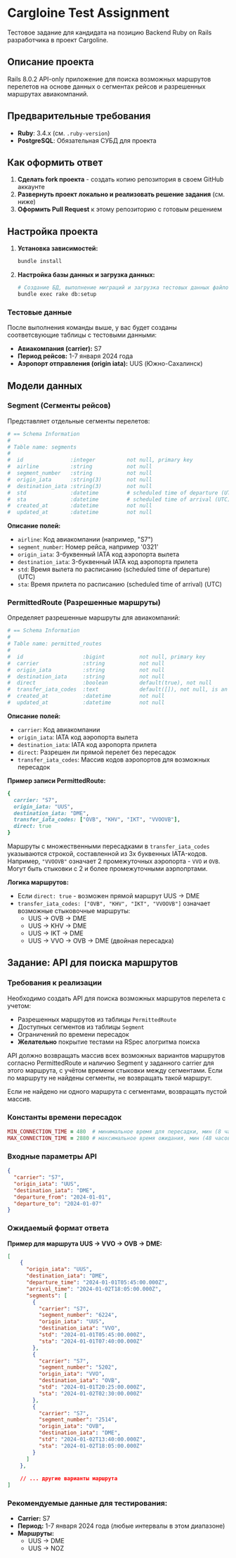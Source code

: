 # Cargloine Test Assignment

Тестовое задание для кандидата на позицию Backend Ruby on Rails разработчика в проект Cargoline.

## Описание проекта

Rails 8.0.2 API-only приложение для поиска возможных маршрутов перелетов на основе данных о сегментах рейсов и разрешенных маршрутах авиакомпаний.

## Предварительные требования

- **Ruby**: 3.4.x (см. `.ruby-version`)
- **PostgreSQL**: Обязательная СУБД для проекта

## Как оформить ответ

1. **Сделать fork проекта** - создать копию репозитория в своем GitHub аккаунте
2. **Развернуть проект локально и реализовать решение задания** (см. ниже)
3. **Оформить Pull Request** к этому репозиторию с готовым решением

## Настройка проекта

1. **Установка зависимостей:**
   ```bash
   bundle install
   ```

2. **Настройка базы данных и загрузка данных:**
   ```bash
   # Создание БД, выполнение миграций и загрузка тестовых данных файлов
   bundle exec rake db:setup
   ```

### Тестовые данные

После выполнения команды выше, у вас будет созданы соответсвующие таблицы с тестовыми данными:

- **Авиакомпания (carrier):** S7
- **Период рейсов:** 1-7 января 2024 года  
- **Аэропорт отправления (origin iata):** UUS (Южно-Сахалинск)
   

## Модели данных

### Segment (Сегменты рейсов)
Представляет отдельные сегменты перелетов:

```ruby
# == Schema Information
#
# Table name: segments
#
#  id               :integer          not null, primary key
#  airline          :string           not null
#  segment_number   :string           not null
#  origin_iata      :string(3)        not null
#  destination_iata :string(3)        not null
#  std              :datetime         # scheduled time of departure (UTC)
#  sta              :datetime         # scheduled time of arrival (UTC)
#  created_at       :datetime         not null
#  updated_at       :datetime         not null
```

**Описание полей:**
- `airline`: Код авиакомпании (например, "S7")
- `segment_number`: Номер рейса, например '0321'
- `origin_iata`: 3-буквенный IATA код аэропорта вылета
- `destination_iata`: 3-буквенный IATA код аэропорта прилета
- `std`: Время вылета по расписанию (scheduled time of departure) (UTC)
- `sta`: Время прилета по расписанию (scheduled time of arrival) (UTC)

### PermittedRoute (Разрешенные маршруты)
Определяет разрешенные маршруты для авиакомпаний:

```ruby
# == Schema Information
#
# Table name: permitted_routes
#
#  id                   :bigint           not null, primary key
#  carrier              :string           not null
#  origin_iata          :string           not null
#  destination_iata     :string           not null
#  direct               :boolean          default(true), not null
#  transfer_iata_codes  :text             default([]), not null, is an Array
#  created_at           :datetime         not null
#  updated_at           :datetime         not null
```

**Описание полей:**
- `carrier`: Код авиакомпании
- `origin_iata`: IATA код аэропорта вылета
- `destination_iata`: IATA код аэропорта прилета
- `direct`: Разрешен ли прямой перелет без пересадок
- `transfer_iata_codes`: Массив кодов аэропортов для возможных пересадок

**Пример записи PermittedRoute:**
```ruby
{
  carrier: "S7",
  origin_iata: "UUS",
  destination_iata: "DME",
  transfer_iata_codes: ["OVB", "KHV", "IKT", "VVOOVB"],
  direct: true
}
```

Маршруты с множественными пересадками в `transfer_iata_codes` указываются строкой, составленной из 3х буквенных IATA-кодов. Например, `"VVOOVB"` означает 2 промежуточных аэропорта - `VVO`  и `OVB`. 
Могут быть стыковки с 2 и более промежуточными аэрпопртами.

**Логика маршрутов:**
- Если `direct: true` - возможен прямой маршрут UUS → DME
- `transfer_iata_codes: ["OVB", "KHV", "IKT", "VVOOVB"]` означает возможные стыковочные маршруты:
  - UUS → OVB → DME
  - UUS → KHV → DME  
  - UUS → IKT → DME
  - UUS → VVO → OVB → DME (двойная пересадка)

## Задание: API для поиска маршрутов

### Требования к реализации

Необходимо создать API для поиска возможных маршрутов перелета с учетом:
- Разрешенных маршрутов из таблицы `PermittedRoute`
- Доступных сегментов из таблицы `Segment`
- Ограничений по времени пересадок
- **Желательно** покрытие тестами на RSpec алогритма поиска

API должно возвращать массив всех возможных вариантов маршрутов согласно PermittedRoute и наличию Segment у заданного carrier для этого маршрута, с учётом времени стыковки между сегментами.
Если по маршруту не найдены сегменты, не возвращать такой маршрут. 

Если не найдено ни одного маршрута с сегментами, возвращать пустой массив.

### Константы времени пересадок

```ruby
MIN_CONNECTION_TIME = 480  # минимальное время для пересадки, мин (8 часов)
MAX_CONNECTION_TIME = 2880 # максимальное время ожидания, мин (48 часов)
```

### Входные параметры API

```json
{
  "carrier": "S7",
  "origin_iata": "UUS", 
  "destination_iata": "DME",
  "departure_from": "2024-01-01",
  "departure_to": "2024-01-07"
}
```

### Ожидаемый формат ответа



**Пример для маршрута UUS → VVO → OVB → DME:**

```json
[
    {
      "origin_iata": "UUS",
      "destination_iata": "DME", 
      "departure_time": "2024-01-01T05:45:00.000Z",
      "arrival_time": "2024-01-02T18:05:00.000Z",
      "segments": [
        {
          "carrier": "S7",
          "segment_number": "6224",
          "origin_iata": "UUS",
          "destination_iata": "VVO",
          "std": "2024-01-01T05:45:00.000Z",
          "sta": "2024-01-01T07:40:00.000Z"
        },
        {
          "carrier": "S7", 
          "segment_number": "5202",
          "origin_iata": "VVO",
          "destination_iata": "OVB",
          "std": "2024-01-01T20:25:00.000Z",
          "sta": "2024-01-02T02:30:00.000Z"
        },
        {
          "carrier": "S7",
          "segment_number": "2514", 
          "origin_iata": "OVB",
          "destination_iata": "DME",
          "std": "2024-01-02T13:40:00.000Z",
          "sta": "2024-01-02T18:05:00.000Z"
        }
      ]
    },
    
    // ... другие варианты маршрута
]
```


### Рекомендуемые данные для тестирования:

- **Carrier:** S7
- **Период:** 1-7 января 2024 года (любые интервалы в этом диапазоне)
- **Маршруты:**
  - UUS → DME 
  - UUS → NOZ 
